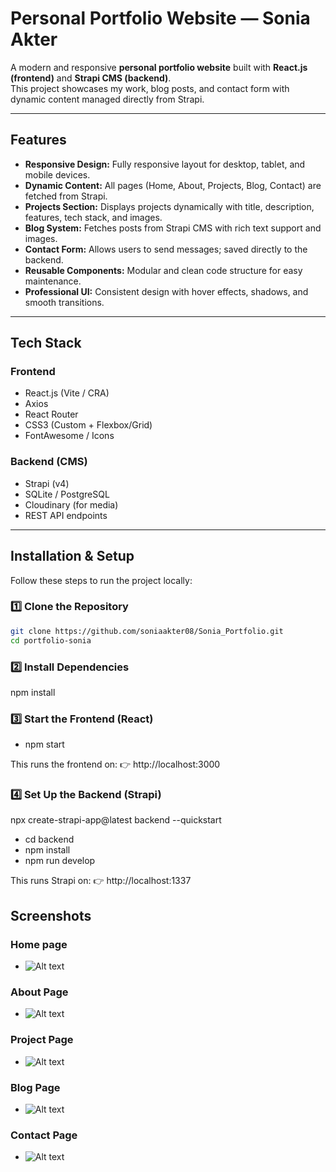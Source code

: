 # Personal Portfolio Website — Sonia Akter

A modern and responsive **personal portfolio website** built with **React.js (frontend)** and **Strapi CMS (backend)**.  
This project showcases my work, blog posts, and contact form with dynamic content managed directly from Strapi.

---

## Features

- **Responsive Design:** Fully responsive layout for desktop, tablet, and mobile devices.
- **Dynamic Content:** All pages (Home, About, Projects, Blog, Contact) are fetched from Strapi.
- **Projects Section:** Displays projects dynamically with title, description, features, tech stack, and images.
- **Blog System:** Fetches posts from Strapi CMS with rich text support and images.
- **Contact Form:** Allows users to send messages; saved directly to the backend.
- **Reusable Components:** Modular and clean code structure for easy maintenance.
- **Professional UI:** Consistent design with hover effects, shadows, and smooth transitions.

---

## Tech Stack

### **Frontend**

- React.js (Vite / CRA)
- Axios
- React Router
- CSS3 (Custom + Flexbox/Grid)
- FontAwesome / Icons

### **Backend (CMS)**

- Strapi (v4)
- SQLite / PostgreSQL
- Cloudinary (for media)
- REST API endpoints

---

## Installation & Setup

Follow these steps to run the project locally:

### 1️⃣ Clone the Repository

```bash
git clone https://github.com/soniaakter08/Sonia_Portfolio.git
cd portfolio-sonia
```

### 2️⃣ Install Dependencies

npm install

### 3️⃣ Start the Frontend (React)

- npm start

This runs the frontend on:
👉 http://localhost:3000

### 4️⃣ Set Up the Backend (Strapi)

npx create-strapi-app@latest backend --quickstart

- cd backend
- npm install
- npm run develop

This runs Strapi on:
👉 http://localhost:1337

## Screenshots

### Home page

- ![Alt text](https://github.com/soniaakter08/Sonia_Portfolio/blob/master/screenshots/Home_page.png)

### About Page

- ![Alt text](https://github.com/soniaakter08/Sonia_Portfolio/blob/master/screenshots/About_page.png)

### Project Page

- ![Alt text](https://github.com/soniaakter08/Sonia_Portfolio/blob/master/screenshots/Project_page.png)

### Blog Page

- ![Alt text](https://github.com/soniaakter08/Sonia_Portfolio/blob/master/screenshots/Blog_page.png)

### Contact Page

- ![Alt text](https://github.com/soniaakter08/Sonia_Portfolio/blob/master/screenshots/Contact_page.png)
